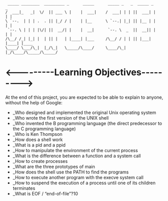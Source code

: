 ```
 _____ ________  _________ _      _____      _____ _   _  _____ _      _     
/  ___|_   _|  \/  || ___ \ |    |  ___|    /  ___| | | ||  ___| |    | |    
\ `--.  | | | .  . || |_/ / |    | |__      \ `--.| |_| || |__ | |    | |    
 `--. \ | | | |\/| ||  __/| |    |  __|      `--. \  _  ||  __|| |    | |    
/\__/ /_| |_| |  | || |   | |____| |___     /\__/ / | | || |___| |____| |____
\____/ \___/\_|  |_/\_|   \_____/\____/     \____/\_| |_/\____/\_____/\_____/
```
# <---------Learning Objectives--------->
At the end of this project, you are expected to be able to explain to anyone, without the help of Google:
* _Who designed and implemented the original Unix operating system
* _Who wrote the first version of the UNIX shell
* _Who invented the B programming language (the direct predecessor to the C programming language)
* _Who is Ken Thompson
* _How does a shell work
* _What is a pid and a ppid
* _How to manipulate the environment of the current process
* _What is the difference between a function and a system call
* _How to create processes
* _What are the three prototypes of main
* _How does the shell use the PATH to find the programs
* _How to execute another program with the execve system call
* _How to suspend the execution of a process until one of its children terminates
* _What is EOF / “end-of-file”?10
